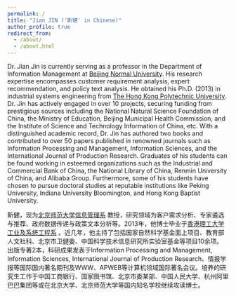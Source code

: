 ```yaml
---
permalink: /
title: "Jian JIN ('靳健' in Chinese)"
author_profile: true
redirect_from: 
  - /about/
  - /about.html
---
```

Dr. Jian Jin is currently serving as a professor in the Department of Information Management at [Beijing Normal University](http://www.sg.bnu.edu.cn). His research expertise encompasses customer requirement analysis, expert recommendation, and policy text analysis. He obtained his Ph.D. (2013) in industrial systems engineering from [The Hong Kong Polytechnic University](http://www.polyu.edu.hk/ise/). Dr. Jin has actively engaged in over 10 projects, securing funding from prestigious sources including the National Natural Science Foundation of China, the Ministry of Education, Beijing Municipal Health Commission, and the Institute of Science and Technology Information of China, etc. With a distinguished academic record, Dr. Jin has authored two books and contributed to over 50 papers published in renowned journals such as Information Processing and Management, Information Sciences, and the International Journal of Production Research. Graduates of his students can be found working in esteemed organizations such as the Industrial and Commercial Bank of China, the National Library of China, Renmin University of China, and Alibaba Group. Furthermore, some of his students have chosen to pursue doctoral studies at reputable institutions like Peking University, Indiana University Bloomington, and Hong Kong Baptist University. <!-- You can find my CV [here](../abc/XXX.pdf)-->


靳健，现为[北京师范大学信息管理系](http://www.sg.bnu.edu.cn) 教授，研究领域为客户需求分析、专家遴选与推荐、政府数据传递与政策文本分析等。2013年，他博士毕业于[香港理工大学工业及系统工程系](http://www.polyu.edu.hk/ise/) 。近几年，他主持了包括国家自然科学基金面上项目、教育部人文社科、北京市卫健委、中国科学技术信息研究所实验室基金等项目10余项。出版专著2本，科研成果发表于Information Processing and Management, Information Sciences, International Journal of Production Research、情报学报等国际国内著名期刊及WWW、APWEB等计算机领域国际著名会议。培养的研究生工作于中国工商银行、国家图书馆、北京市委某部、中国人民大学、杭州阿里巴巴集团等或在北京大学、北京师范大学等国内知名学校继续攻读博士。
<!-- [Email](mailto: jinjian.jay@bnu.edu.cn) -->
